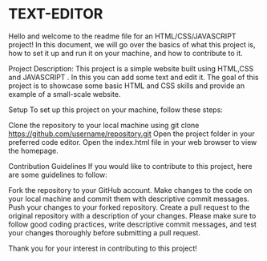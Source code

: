 # TEXT-EDITOR

Hello and welcome to the readme file for an HTML/CSS/JAVASCRIPT project!
In this document, we will go over the basics of what this project is, how to set it up and run it on your machine, and how to contribute to it.

Project Description:
This project is a simple website built using HTML,CSS and JAVASCRIPT . In this you can add some text and edit it.
The goal of this project is to showcase some basic HTML and CSS skills and provide an example of a small-scale website.  

Setup
To set up this project on your machine, follow these steps:

Clone the repository to your local machine using git clone https://github.com/username/repository.git
Open the project folder in your preferred code editor.
Open the index.html file in your web browser to view the homepage.

Contribution Guidelines
If you would like to contribute to this project, here are some guidelines to follow:

Fork the repository to your GitHub account. 
Make changes to the code on your local machine and commit them with descriptive commit messages.
Push your changes to your forked repository.
Create a pull request to the original repository with a description of your changes.
Please make sure to follow good coding practices, write descriptive commit messages, and test your changes thoroughly before submitting a pull request.

Thank you for your interest in contributing to this project!
